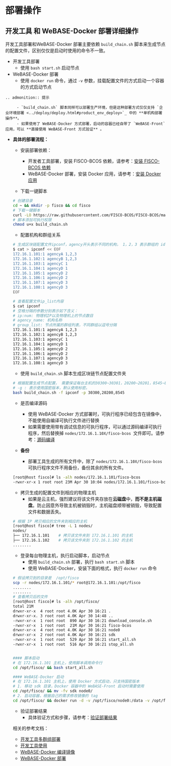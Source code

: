 # 部署操作

<span id="build_chain_webase_docker_deploy" />

## 开发工具 和 WeBASE-Docker 部署详细操作
开发工具部署和WeBASE-Docker 部署主要依赖 `build_chain.sh` 脚本来生成节点的配置文件，区别仅仅是启动时使用的命令不一致。

* 开发工具部署
    * 使用 `bash start.sh` 启动节点
* WeBASE-Docker 部署
    * 使用 `docker run` 命令，通过 `-v` 参数，挂载配置文件的方式启动一个容器的方式启动节点

```eval_rst
.. admonition:: 提示

     - `build_chain.sh` 脚本同样可以部署生产环境，但是这种部署方式仅仅支持 `企业环境部署 <../deploy/deploy.html#product_env_deploy>`_ 中的 **单机构部署操作**。
     - 如果使用了 WeBASE-Docker 方式部署，启动的容器已经自带了 `WeBASE-Front` 应用，可以 **直接使用 WeBASE-Front 方式验证** 。
```


* **具体的部署流程：**

    * 安装部署依赖：
        * 开发者工具部署，安装 FISCO-BCOS 依赖，请参考：[安装 FISCO-BCOS 依赖](./install_software.html#fisco_bcos_install_dependency)
        * WeBASE-Docker 部署，安装 Docker 应用，请参考：[安装 Docker 应用](./install_software.html#install_docker)
    
    * 下载一键脚本
    
    ```Bash
    # 创建目录
    cd ~ && mkdir -p fisco && cd fisco
    # 下载一键脚本
    curl -LO https://raw.githubusercontent.com/FISCO-BCOS/FISCO-BCOS/master/tools/build_chain.sh
    # 脚本添加可执行权限
    chmod u+x build_chain.sh
    ```
    
    * 配置机构和群组关系
    
    ```Bash
    # 生成区块链配置文件ipconf，agency开头表示不同的机构， 1，2，3 表示群组的 id
    $ cat > ipconf << EOF
    172.16.1.101:1 agencyA 1,2,3
    172.16.1.102:1 agencyB 1,2,3
    172.16.1.103:1 agencyC 1
    172.16.1.104:1 agencyD 1
    172.16.1.105:1 agencyD 2
    172.16.1.106:1 agencyD 2
    172.16.1.107:1 agencyD 3
    172.16.1.108:1 agencyD 3
    EOF
    
    # 查看配置文件ip_list内容
    $ cat ipconf
    # 空格分隔的参数分别表示如下含义：
    # ip:num: 物理机IP以及物理机上的节点数目
    # agency_name: 机构名称
    # group_list: 节点所属的群组列表，不同群组以逗号分隔
    172.16.1.101:1 agencyA 1,2,3
    172.16.1.102:1 agencyB 1,2,3
    172.16.1.103:1 agencyC 1
    172.16.1.104:1 agencyD 1
    172.16.1.105:1 agencyD 2
    172.16.1.106:1 agencyD 2
    172.16.1.107:1 agencyD 3
    172.16.1.108:1 agencyD 3
    ```
    
    * 使用 `build_chain.sh` 脚本生成区块链节点配置文件夹
    
    ```Bash
    # 根据配置生成节点配置， 需要保证每台主机的30300~30301，20200~20201，8545~8546端口没有被占用
    # -g : 表示使用国密版本，默认使用标密。
    bash build_chain.sh -f ipconf -p 30300,20200,8545
    ```
    
    * 是否编译源码
        * 使用 WeBASE-Docker 方式部署时，可执行程序已经包含在镜像中，不能使用自编译可执行文件进行替换
        * 如果需要使用带有调试信息的可执行程序，可以通过源码编译可执行程序，然后替换掉 `nodes/172.16.1.10X/fisco-bcos `文件即可。请参考：[源码编译](https://fisco-bcos-documentation.readthedocs.io/zh_CN/latest/docs/manual/get_executable.html#id2)
    
    * **备份**
        * 部署工具生成的所有文件中，除了 `nodes/172.16.1.10X/fisco-bcos` 可执行程序文件不用备份，备份其余的所有文件。
    
    ```Bash
    [root@host fisco]# ls -alh nodes/172.16.1.101/fisco-bcos
    -rwxr-xr-x 1 root root 23M Apr 30 10:04 nodes/172.16.1.101/fisco-bcos
    ```
    
    * 拷贝生成的配置文件到相应的物理主机
        * 如果是云主机，强烈建议将该文件夹存放在**云磁盘**中，**而不是主机磁盘**。防止因意外导致主机被销毁时，主机磁盘顺带被销毁，导致配置文件和数据丢失。
    
    ```Bash
    # 根据 IP 拷贝相应的文件夹到相应的主机
    [root@host fisco]# tree -L 1 nodes/
    nodes/
    ├── 172.16.1.101    # 拷贝该文件夹到 172.16.1.101 的主机
    ├── 172.16.1.102    # 拷贝该文件夹到 172.16.1.102 的主机
    ........
    ```
    
    * 登录每台物理主机，执行启动脚本，启动节点
        * 使用 `build_chain.sh` 部署，执行 `bash start.sh` 脚本
        * 使用 WeBASE-Docker，安装下面的格式，执行 `docker run` 命令
    
    ```Bash
    # 假设拷贝到的目录是  /opt/fisco
    scp -r nodes/172.16.1.101/* root@172.16.1.101:/opt/fisco
    ........
    ........
    # 查看拷贝后的文件
    [root@host fisco]# ls -alh /opt/fisco/
    total 21M
    drwxr-xr-x  4 root root 4.0K Apr 30 16:21 .
    drwxr-xr-x. 3 root root 4.0K Apr 30 14:48 ..
    -rwxr-xr-x  1 root root  890 Apr 30 16:21 download_console.sh
    -rwxr-xr-x  1 root root  21M Apr 30 16:21 fisco-bcos
    drwxr-xr-x  4 root root 4.0K Apr 30 16:21 node0
    drwxr-xr-x  2 root root 4.0K Apr 30 16:21 sdk
    -rwxr-xr-x  1 root root  529 Apr 30 16:21 start_all.sh
    -rwxr-xr-x  1 root root  516 Apr 30 16:21 stop_all.sh
    
    
    #### 脚本启动
    # 在 172.16.1.101 主机上，使用脚本调用命令行
    cd /opt/fisco/ && bash start_all.sh
    
    #### WeBASE-Docker 启动
    # 在 172.16.1.101 主机上，使用 Docker 方式启动，只支持国密版本
    # 1. 移动 sdk 目录，Docker 容器中的 WeBASE-Front 启动时需要使用
    cd /opt/fisco/ && mv -fv sdk node0/
    # 2. 启动容器，根据自己的需求修改镜像的 tag
    cd /opt/fisco/ && docker run -d -v /opt/fisco/node0:/data -v /opt/fisco/frontlog:/dist/log --network=host -w=/data fiscoorg/front:bsn-0.2.0-gm
    ```
    
    * 验证部署结果
        * 具体验证方式和步骤，请参考：[验证部署结果](../deploy/deploy.html#verify_deploy_result)
    
    
    相关的参考文档：
    - [开发工具多群组部署](https://fisco-bcos-documentation.readthedocs.io/zh_CN/latest/docs/manual/group_use_cases.html#id1)
    - [开发工具使用](https://fisco-bcos-documentation.readthedocs.io/zh_CN/latest/docs/manual/build_chain.html)
    - [WeBASE-Docker 编译镜像](https://github.com/WeBankFinTech/WeBASE-Docker/blob/bsn/docker/build/front-build.md)
    - [WeBASE-Docker 部署](https://github.com/WeBankFinTech/WeBASE-Docker/blob/bsn/docker/front-install.md)